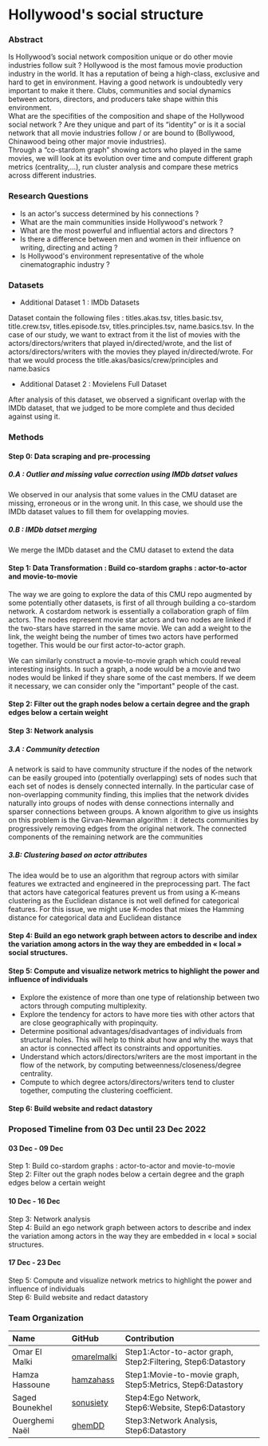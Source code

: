 
# Hollywood's social structure

### Abstract

Is Hollywood’s social network composition unique or do other movie industries follow suit ? Hollywood is the most famous movie production industry in the world. It has a reputation of being a high-class, exclusive and hard to get in environment. Having a good network is undoubtedly very important to make it there. Clubs, communities and social dynamics between actors, directors, and producers take shape within this environment. \
What are the specifities of the composition and shape of the Hollywood social network ? Are they unique and part of its “identity” or is it a social network that all movie industries follow / or are bound to (Bollywood, Chinawood being other major movie industries). \
Through a “co-stardom graph” showing actors who played in the same movies, we will look at its evolution over time and compute different graph metrics (centrality,…), run cluster analysis and compare these metrics across different industries.

### Research Questions
- Is an actor's success determined by his connections ?
- What are the main communities inside Hollywood's network ?
- What are the most powerful and influential actors and directors ?
- Is there a difference between men and women in their influence on writing, directing and acting ?
- Is Hollywood's environment representative of the whole cinematographic industry ?

### Datasets

- Additional Dataset 1 : IMDb Datasets

Dataset contain the following files : titles.akas.tsv, titles.basic.tsv, title.crew.tsv, titles.episode.tsv, titles.principles.tsv, name.basics.tsv.
In the case of our study, we want to extract from it the list of movies with the actors/directors/writers that played in/directed/wrote, and the list of actors/directors/writers with the movies they played in/directed/wrote. 
For that we would process the title.akas/basics/crew/principles and name.basics

- Additional Dataset 2 : Movielens Full Dataset

After analysis of this dataset, we observed a significant overlap with the IMDb dataset, that we judged to be more complete and thus decided against using it.

### Methods

#### Step 0: Data scraping and pre-processing

##### 0.A : Outlier and missing value correction using IMDb datset values

We observed in our analysis that some values in the CMU dataset are missing, erroneous or in the wrong unit. In this case, we should use the IMDb dataset values to fill them for ovelapping movies.

##### 0.B : IMDb datset merging

We merge the IMDb dataset and the CMU dataset to extend the data

#### Step 1: Data Transformation : Build co-stardom graphs : actor-to-actor and movie-to-movie

The way we are going to explore the data of this CMU repo augmented by some potentially other datasets, is first of all through building a co-stardom network.
A costardom network is essentially a collaboration graph of film actors. The nodes represent movie star actors and two nodes are linked if the two-stars have starred in the same movie.
We can add a weight to the link, the weight being the number of times two actors have performed together. This would be our first actor-to-actor graph.

We can similarly construct a movie-to-movie graph which could reveal interesting insights.
In such a graph, a node would be a movie and two nodes would be linked if they share some of the cast members. If we deem it necessary, we can
consider only the "important" people of the cast.

#### Step 2: Filter out the graph nodes below a certain degree and the graph edges below a certain weight

#### Step 3: Network analysis

##### 3.A : **Community detection**  
A network is said to have community structure if the nodes of the network can be easily grouped into (potentially overlapping) sets of nodes such that each set of nodes is densely connected internally. In the particular case of non-overlapping community finding, this implies that the network divides naturally into groups of nodes with dense connections internally and sparser connections between groups. A known algorithm to give us insights on this problem is the Girvan-Newman algorithm : it detects communities by progressively removing edges from the original network. The connected components of the remaining network are the communities    

##### 3.B: **Clustering based on actor attributes**  
The idea would be to use an algorithm that regroup actors with similar features we extracted and engineered in the preprocessing part.
The fact that actors have categorical features prevent us from using a K-means clustering as the Euclidean distance is not well
defined for categorical features. For this issue, we might use K-modes that mixes the Hamming distance for categorical data and Euclidean distance

#### Step 4: Build an ego network graph between actors to describe and index the variation among actors in the way they are embedded in « local » social structures.

#### Step 5: Compute and visualize network metrics to highlight the power and influence of individuals

- Explore the existence of more than one type of relationship between two actors through computing multiplexity.
- Explore the tendency for actors to have more ties with other actors that are close geographically with propinquity.
- Determine positional advantages/disadvantages of individuals from structural holes. This will help to think abut how and why the ways that an actor is connected affect its constraints and opportunities.
- Understand which actors/directors/writers are the most important in the flow of the network, by computing betweenness/closeness/degree centrality.
- Compute to which degree actors/directors/writers tend to cluster together, computing the clustering coefficient.

#### Step 6: Build website and redact datastory

### Proposed Timeline from 03 Dec until 23 Dec 2022

#### 03 Dec - 09 Dec

Step 1: Build co-stardom graphs : actor-to-actor and movie-to-movie \
Step 2: Filter out the graph nodes below a certain degree and the graph edges below a certain weight

#### 10 Dec - 16 Dec

Step 3: Network analysis \
Step 4: Build an ego network graph between actors to describe and index the variation among actors in the way they are embedded in « local » social structures.

#### 17 Dec - 23 Dec

Step 5: Compute and visualize network metrics to highlight the power and influence of individuals \
Step 6: Build website and redact datastory

### Team Organization
| Name | GitHub | Contribution |
| :--- | :--- | :--- |
|Omar El Malki   | [omarelmalki](https://github.com/omarelmalki) | Step1:Actor-to-actor graph, Step2:Filtering, Step6:Datastory |
|Hamza Hassoune | [hamzahass](https://github.com/hamzahass) | Step1:Movie-to-movie graph, Step5:Metrics, Step6:Datastory |
|Saged Bounekhel | [sonusiety](https://github.com/sonusiety) | Step4:Ego Network, Step6:Website, Step6:Datastory |
|Ouerghemi Naël  | [ghemDD](https://github.com/ghemDD) | Step3:Network Analysis, Step6:Datastory |

